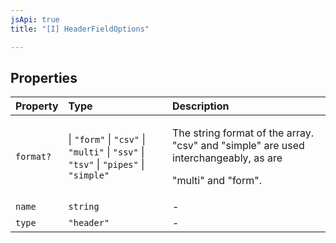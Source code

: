 ```yaml
---
jsApi: true
title: "[I] HeaderFieldOptions"

---
```

## Properties

| Property | Type | Description |
| :------ | :------ | :------ |
| `format?` |  \| `"form"` \| `"csv"` \| `"multi"` \| `"ssv"` \| `"tsv"` \| `"pipes"` \| `"simple"` | <p>The string format of the array. "csv" and "simple" are used interchangeably, as are</p><p>"multi" and "form".</p> |
| `name` | `string` | - |
| `type` | `"header"` | - |
